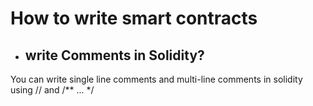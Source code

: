 # How to write smart contracts


- ## write Comments in Solidity?

You can write single line comments and multi-line comments in solidity using // and /** ... */

